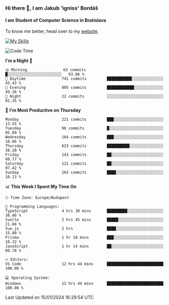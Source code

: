 ### Hi there 👋, I am Jakub 'igniss' Bordáš

#### I am Student of Computer Science in Bratislava
To know me better, head over to my [website](https://bordas.sk).

[![My Skills](https://skillicons.dev/icons?i=js,html,css,figma,svelte,java,kotlin,python,postgresql,typescript,nest,nodejs)](https://bordas.sk)


<!--START_SECTION:waka-->
![Code Time](http://img.shields.io/badge/Code%20Time-1%2C352%20hrs%2020%20mins-blue)

**I'm a Night 🦉** 

```text
🌞 Morning                63 commits          █░░░░░░░░░░░░░░░░░░░░░░░░   03.86 % 
🌆 Daytime                741 commits         ███████████░░░░░░░░░░░░░░   45.43 % 
🌃 Evening                805 commits         ████████████░░░░░░░░░░░░░   49.36 % 
🌙 Night                  22 commits          ░░░░░░░░░░░░░░░░░░░░░░░░░   01.35 % 
```
📅 **I'm Most Productive on Thursday** 

```text
Monday                   221 commits         ███░░░░░░░░░░░░░░░░░░░░░░   13.55 % 
Tuesday                  96 commits          █░░░░░░░░░░░░░░░░░░░░░░░░   05.89 % 
Wednesday                164 commits         ███░░░░░░░░░░░░░░░░░░░░░░   10.06 % 
Thursday                 623 commits         ██████████░░░░░░░░░░░░░░░   38.20 % 
Friday                   143 commits         ██░░░░░░░░░░░░░░░░░░░░░░░   08.77 % 
Saturday                 121 commits         ██░░░░░░░░░░░░░░░░░░░░░░░   07.42 % 
Sunday                   263 commits         ████░░░░░░░░░░░░░░░░░░░░░   16.13 % 
```


📊 **This Week I Spent My Time On** 

```text
🕑︎ Time Zone: Europe/Budapest

💬 Programming Languages: 
TypeScript               4 hrs 38 mins       █████████░░░░░░░░░░░░░░░░   36.46 % 
Svelte                   2 hrs 45 mins       █████░░░░░░░░░░░░░░░░░░░░   21.66 % 
Vue.js                   2 hrs               ████░░░░░░░░░░░░░░░░░░░░░   15.80 % 
Prisma                   1 hr 18 mins        ███░░░░░░░░░░░░░░░░░░░░░░   10.32 % 
JavaScript               1 hr 14 mins        ██░░░░░░░░░░░░░░░░░░░░░░░   09.78 % 

🔥 Editors: 
VS Code                  12 hrs 44 mins      █████████████████████████   100.00 % 

💻 Operating System: 
Windows                  12 hrs 44 mins      █████████████████████████   100.00 % 
```


 Last Updated on 15/01/2024 16:29:54 UTC
<!--END_SECTION:waka-->
